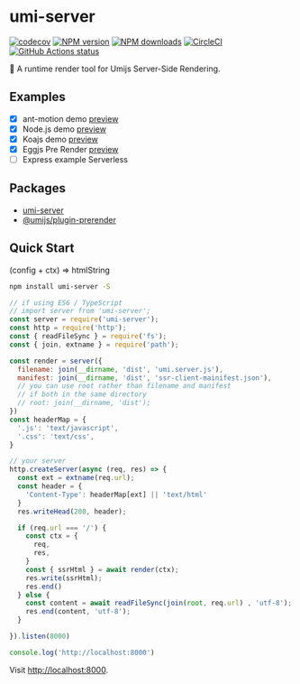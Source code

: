 # umi-server

[![codecov](https://codecov.io/gh/umijs/umi-server/branch/master/graph/badge.svg)](https://codecov.io/gh/umijs/umi-server) [![NPM version](https://img.shields.io/npm/v/umi-server.svg?style=flat)](https://npmjs.org/package/umi-server) [![NPM downloads](http://img.shields.io/npm/dm/umi-server.svg?style=flat)](https://npmjs.org/package/umi-server) [![CircleCI](https://circleci.com/gh/umijs/umi-server/tree/master.svg?style=svg)](https://circleci.com/gh/umijs/umi-server/tree/master) [![GitHub Actions status](https://github.com/umijs/umi-server/workflows/Node%20CI/badge.svg)](https://github.com/umijs/umi-server)

🚀 A runtime render tool for Umijs Server-Side Rendering.

## Examples

- [x] ant-motion demo [preview](https://ssr-demo-motion.umijs.org)
- [x] Node.js demo [preview](https://ssr-demo-normal.umijs.org)
- [x] Koajs demo [preview](https://ssr-demo-koajs.umijs.org)
- [x] Eggjs Pre Render [preview](https://ssr-demo-eggjs-prerender.umijs.org)
- [ ] Express example Serverless

## Packages

- [umi-server](https://github.com/umijs/umi-server/blob/master/packages/umi-server/README.md)
- [@umijs/plugin-prerender](https://github.com/umijs/umi-server/blob/master/packages/umi-plugin-prerender/README.md)

## Quick Start

(config + ctx) => htmlString

```sh
npm install umi-server -S
```

```js
// if using ES6 / TypeScript
// import server from 'umi-server';
const server = require('umi-server');
const http = require('http');
const { readFileSync } = require('fs');
const { join, extname } = require('path');

const render = server({
  filename: join(__dirname, 'dist', 'umi.server.js'),
  manifest: join(__dirname, 'dist', 'ssr-client-mainifest.json'),
  // you can use root rather than filename and manifest
  // if both in the same directory
  // root: join(__dirname, 'dist');
})
const headerMap = {
  '.js': 'text/javascript',
  '.css': 'text/css',
}

// your server
http.createServer(async (req, res) => {
  const ext = extname(req.url);
  const header = {
    'Content-Type': headerMap[ext] || 'text/html'
  }
  res.writeHead(200, header);

  if (req.url === '/') {
    const ctx = {
      req,
      res,
    }
    const { ssrHtml } = await render(ctx);
    res.write(ssrHtml);
    res.end()
  } else {
    const content = await readFileSync(join(root, req.url) , 'utf-8');
    res.end(content, 'utf-8');
  }

}).listen(8000)

console.log('http://localhost:8000')
```

Visit [http://localhost:8000](http://localhost:8000).
